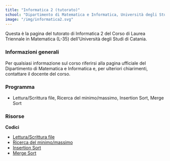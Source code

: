 ```yaml
---
title: "Informatica 2 (tutorato)"
school: "Dipartimento di Matematica e Informatica, Università degli Studi di Catania"
image: "/img/informatica2.svg"
---
```

Questa è la pagina del tutorato di Informatica 2 del Corso di Laurea Triennale in Matematica (L-35) dell'Università degli Studi di Catania.

### Informazioni generali
Per qualsiasi informazione sul corso riferirsi alla pagina ufficiale del Dipartimento di Matematica e Informatica e, per ulteriori chiarimenti, contattare il docente del corso.

### Programma
- Lettura/Scrittura file, Ricerca del minimo/massimo, Insertion Sort, Merge Sort

### Risorse
**Codici**
- [Lettura/Scrittura file](/files/teaching/informatica2-tutorato/file.zip)
- [Ricerca del minimo/massimo](/files/teaching/informatica2-tutorato/findminmax.zip)
- [Insertion Sort](/files/teaching/informatica2-tutorato/insertion-sort.zip)
- [Merge Sort](/files/teaching/informatica2-tutorato/merge-sort.zip)